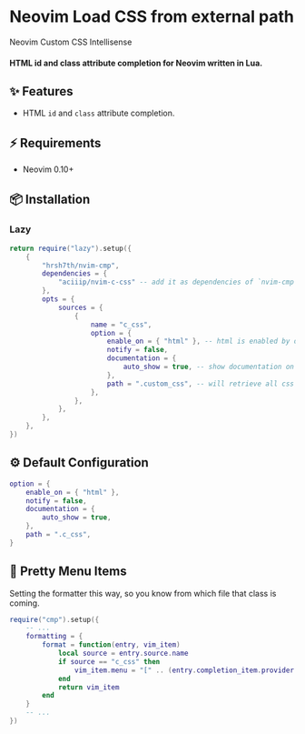 # Neovim Load CSS from external path

Neovim Custom CSS Intellisense

#### HTML id and class attribute completion for Neovim written in Lua.

## ✨ Features

- HTML `id` and `class` attribute completion.

## ⚡️ Requirements

- Neovim 0.10+

## 📦 Installation

### Lazy

```lua
return require("lazy").setup({
    {
        "hrsh7th/nvim-cmp",
        dependencies = {
            "aciiip/nvim-c-css" -- add it as dependencies of `nvim-cmp` or standalone plugin
        },
        opts = {
            sources = {
                {
                    name = "c_css",
                    option = {
                        enable_on = { "html" }, -- html is enabled by default
                        notify = false,
                        documentation = {
                            auto_show = true, -- show documentation on select
                        },
                        path = ".custom_css", -- will retrieve all css files inside "yourproject/.custom_css" folder
                    },
                },
            },
        },
    },
})
```

## ⚙ Default Configuration

```lua
option = {
    enable_on = { "html" },
    notify = false,
    documentation = {
        auto_show = true,
    },
    path = ".c_css",
}
```

## 🤩 Pretty Menu Items

Setting the formatter this way, so you know from which file that class is coming.

```lua
require("cmp").setup({
    -- ...
    formatting = {
        format = function(entry, vim_item)
            local source = entry.source.name
            if source == "c_css" then
                vim_item.menu = "[" .. (entry.completion_item.provider or "C_CSS") .. "]"
            end
            return vim_item
        end
    }
    -- ...
})
```
